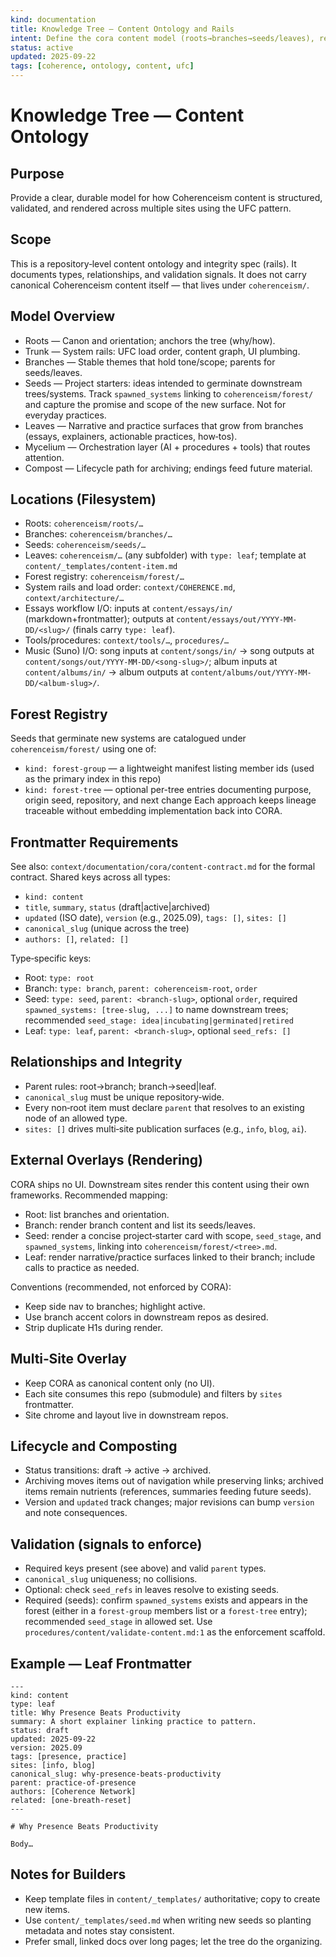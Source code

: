 ```yaml
---
kind: documentation
title: Knowledge Tree — Content Ontology and Rails
intent: Define the cora content model (roots→branches→seeds/leaves), relationships, frontmatter, and rendering routes for multi‑site overlays
status: active
updated: 2025-09-22
tags: [coherence, ontology, content, ufc]
---
```


# Knowledge Tree — Content Ontology

## Purpose
Provide a clear, durable model for how Coherenceism content is structured, validated, and rendered across multiple sites using the UFC pattern.

## Scope
This is a repository‑level content ontology and integrity spec (rails). It documents types, relationships, and validation signals. It does not carry canonical Coherenceism content itself — that lives under `coherenceism/`.

## Model Overview
- Roots — Canon and orientation; anchors the tree (why/how).
- Trunk — System rails: UFC load order, content graph, UI plumbing.
- Branches — Stable themes that hold tone/scope; parents for seeds/leaves.
- Seeds — Project starters: ideas intended to germinate downstream trees/systems. Track `spawned_systems` linking to `coherenceism/forest/` and capture the promise and scope of the new surface. Not for everyday practices.
- Leaves — Narrative and practice surfaces that grow from branches (essays, explainers, actionable practices, how‑tos).
- Mycelium — Orchestration layer (AI + procedures + tools) that routes attention.
- Compost — Lifecycle path for archiving; endings feed future material.

## Locations (Filesystem)
- Roots: `coherenceism/roots/…`
- Branches: `coherenceism/branches/…`
- Seeds: `coherenceism/seeds/…`
- Leaves: `coherenceism/…` (any subfolder) with `type: leaf`; template at `content/_templates/content-item.md`
- Forest registry: `coherenceism/forest/…`
- System rails and load order: `context/COHERENCE.md`, `context/architecture/…`
 - Essays workflow I/O: inputs at `content/essays/in/` (markdown+frontmatter); outputs at `content/essays/out/YYYY-MM-DD/<slug>/` (finals carry `type: leaf`).
- Tools/procedures: `context/tools/…`, `procedures/…`
 - Music (Suno) I/O: song inputs at `content/songs/in/` → song outputs at `content/songs/out/YYYY-MM-DD/<song-slug>/`; album inputs at `content/albums/in/` → album outputs at `content/albums/out/YYYY-MM-DD/<album-slug>/`.

## Forest Registry
Seeds that germinate new systems are catalogued under `coherenceism/forest/` using one of:
- `kind: forest-group` — a lightweight manifest listing member ids (used as the primary index in this repo)
- `kind: forest-tree` — optional per-tree entries documenting purpose, origin seed, repository, and next change
Each approach keeps lineage traceable without embedding implementation back into CORA.

## Frontmatter Requirements
See also: `context/documentation/cora/content-contract.md` for the formal contract.
Shared keys across all types:
- `kind: content`
- `title`, `summary`, `status` (draft|active|archived)
- `updated` (ISO date), `version` (e.g., 2025.09), `tags: []`, `sites: []`
- `canonical_slug` (unique across the tree)
- `authors: []`, `related: []`

Type‑specific keys:
- Root: `type: root`
- Branch: `type: branch`, `parent: coherenceism-root`, `order`
- Seed: `type: seed`, `parent: <branch-slug>`, optional `order`, required `spawned_systems: [tree-slug, ...]` to name downstream trees; recommended `seed_stage: idea|incubating|germinated|retired`
- Leaf: `type: leaf`, `parent: <branch-slug>`, optional `seed_refs: []`

## Relationships and Integrity
- Parent rules: root→branch; branch→seed|leaf.
- `canonical_slug` must be unique repository‑wide.
- Every non‑root item must declare `parent` that resolves to an existing node of an allowed type.
- `sites: []` drives multi‑site publication surfaces (e.g., `info`, `blog`, `ai`).

## External Overlays (Rendering)
CORA ships no UI. Downstream sites render this content using their own frameworks. Recommended mapping:
- Root: list branches and orientation.
- Branch: render branch content and list its seeds/leaves.
- Seed: render a concise project‑starter card with scope, `seed_stage`, and `spawned_systems`, linking into `coherenceism/forest/<tree>.md`.
- Leaf: render narrative/practice surfaces linked to their branch; include calls to practice as needed.

Conventions (recommended, not enforced by CORA):
- Keep side nav to branches; highlight active.
- Use branch accent colors in downstream repos as desired.
- Strip duplicate H1s during render.

## Multi‑Site Overlay
- Keep CORA as canonical content only (no UI).
- Each site consumes this repo (submodule) and filters by `sites` frontmatter.
- Site chrome and layout live in downstream repos.

## Lifecycle and Composting
- Status transitions: draft → active → archived.
- Archiving moves items out of navigation while preserving links; archived items remain nutrients (references, summaries feeding future seeds).
- Version and `updated` track changes; major revisions can bump `version` and note consequences.

## Validation (signals to enforce)
- Required keys present (see above) and valid `parent` types.
- `canonical_slug` uniqueness; no collisions.
- Optional: check `seed_refs` in leaves resolve to existing seeds.
- Required (seeds): confirm `spawned_systems` exists and appears in the forest (either in a `forest-group` members list or a `forest-tree` entry); recommended `seed_stage` in allowed set.
Use `procedures/content/validate-content.md:1` as the enforcement scaffold.

## Example — Leaf Frontmatter
```
---
kind: content
type: leaf
title: Why Presence Beats Productivity
summary: A short explainer linking practice to pattern.
status: draft
updated: 2025-09-22
version: 2025.09
tags: [presence, practice]
sites: [info, blog]
canonical_slug: why-presence-beats-productivity
parent: practice-of-presence
authors: [Coherence Network]
related: [one-breath-reset]
---

# Why Presence Beats Productivity

Body…
```

## Notes for Builders
- Keep template files in `content/_templates/` authoritative; copy to create new items.
- Use `content/_templates/seed.md` when writing new seeds so planting metadata and notes stay consistent.
- Prefer small, linked docs over long pages; let the tree do the organizing.
